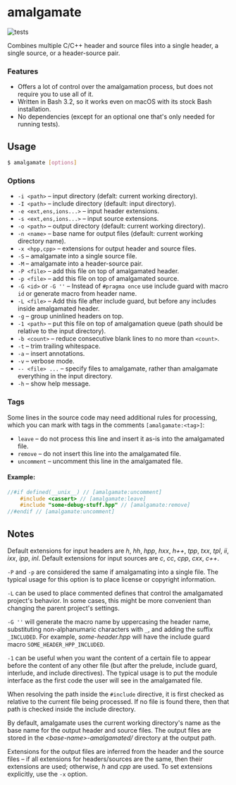 # amalgamate

![tests](https://github.com/shrpnsld/amalgamate/actions/workflows/tests.yml/badge.svg)

Combines multiple C/C++ header and source files into a single header, a single source, or a header-source pair.

### Features

* Offers a lot of control over the amalgamation process, but does not require you to use all of it.
* Written in Bash 3.2, so it works even on macOS with its stock Bash installation.
* No dependencies (except for an optional one that's only needed for running tests).



## Usage


```bash
$ amalgamate [options]
```


### Options

* `-i <path>` – input directory (defalt: current working directory).
* `-I <path>` – include directory (default: input directory).
* `-e <ext,ens,ions...>` – input header extensions.
* `-s <ext,ens,ions...>` – input source extensions.
* `-o <path>` – output directory (default: current working directory).
* `-n <name>` – base name for output files (default: current working directory name).
* `-x <hpp,cpp>` – extensions for output header and source files.
* `-S` – amalgamate into a single source file.
* `-M` – amalgamate into a header-source pair.
* `-P <file>` – add this file on top of amalgamated header.
* `-p <file>` – add this file on top of amalgamated source.
* `-G <id>` or `-G ''` – Instead of `#pragma once` use include guard with macro `id` or generate macro from header name.
* `-L <file>` – Add this file after include guard, but before any includes inside amalgamated header.
* `-g` – group uninlined headers on top.
* `-1 <path>` – put this file on top of amalgamation queue (path should be relative to the input directory).
* `-b <count>` – reduce consecutive blank lines to no more than `<count>`.
* `-t` – trim trailing whitespace.
* `-a` – insert annotations.
* `-v` – verbose mode.
* `-- <file> ...` – specify files to amalgamate, rather than amalgamate everything in the input directory.
* `-h` – show help message.


### Tags

Some lines in the source code may need additional rules for processing, which you can mark with tags in the comments `[amalgamate:<tag>]`:

* `leave` – do not process this line and insert it as-is into the amalgamated file.
* `remove` – do not insert this line into the amalgamated file.
* `uncomment` – uncomment this line in the amalgamated file.

#### Example:

```c++
//#if defined(__unix__) // [amalgamate:uncomment]
    #include <cassert> // [amalgamate:leave]
    #include "some-debug-stuff.hpp" // [amalgamate:remove]
//#endif // [amalgamate:uncomment]
```



## Notes

Default extensions for input headers are *h*, *hh*, *hpp*, *hxx*, *h++*, *tpp*, *txx*, *tpl*, *ii*, *ixx*, *ipp*, *inl*. Default extensions for input sources are *c*, *cc*, *cpp*, *cxx*, *c++*.

`-P` and `-p` are considered the same if amalgamating into a single file. The typical usage for this option is to place license or copyright information.

`-L` can be used to place commented defines that control the amalgamated project's behavior. In some cases, this might be more convenient than changing the parent project's settings.

`-G ''` will generate the macro name by uppercasing the header name, substituting non-alphanumaric characters with `_`, and adding the suffix `_INCLUDED`. For example, *some-header.hpp* will have the include guard macro `SOME_HEADER_HPP_INCLUDED`.

`-1` can be useful when you want the content of a certain file to appear before the content of any other file (but after the prelude, include guard, interlude, and include directives). The typical usage is to put the module interface as the first code the user will see in the amalgamated file.

When resolving the path inside the `#include` directive, it is first checked as relative to the current file being processed. If no file is found there, then that path is checked inside the include directory.

By default, amalgamate uses the current working directory's name as the base name for the output header and source files. The output files are stored in the *\<base-name\>-amalgamated/* directory at the output path.

Extensions for the output files are inferred from the header and the source files – if all extensions for headers/sources are the same, then their extensions are used; otherwise, *h* and *cpp* are used. To set extensions explicitly, use the `-x` option.
